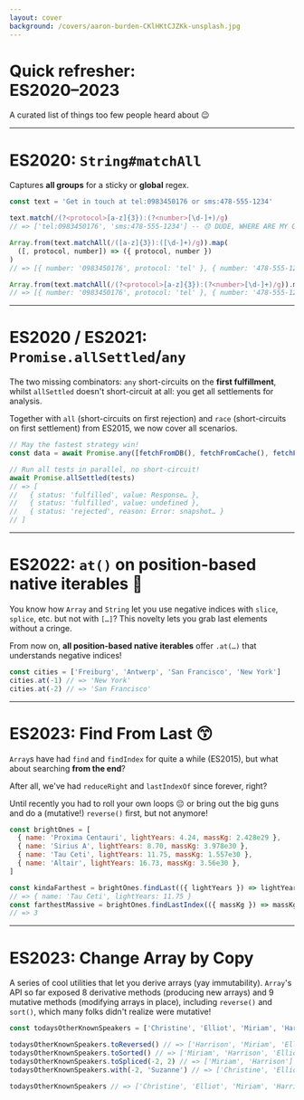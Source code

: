 ```yaml
---
layout: cover
background: /covers/aaron-burden-CKlHKtCJZKk-unsplash.jpg
---
```


# Quick refresher:<br/>ES2020–2023

A curated list of things too few people heard about 😉

---

# ES2020: `String#matchAll`

Captures **all groups** for a sticky or **global** regex.

```js
const text = 'Get in touch at tel:0983450176 or sms:478-555-1234'

text.match(/(?<protocol>[a-z]{3}):(?<number>[\d-]+)/g)
// => ['tel:0983450176', 'sms:478-555-1234'] -- 😞 DUDE, WHERE ARE MY GROUPS?!
```

```js
Array.from(text.matchAll(/([a-z]{3}):([\d-]+)/g)).map(
  ([, protocol, number]) => ({ protocol, number })
)
// => [{ number: '0983450176', protocol: 'tel' }, { number: '478-555-1234', protocol: 'sms' }]

Array.from(text.matchAll(/(?<protocol>[a-z]{3}):(?<number>[\d-]+)/g)).map((mr) => mr.groups)
// => [{ number: '0983450176', protocol: 'tel' }, { number: '478-555-1234', protocol: 'sms' }]
```

---

# ES2020 / ES2021: `Promise.allSettled`/`any`

The two missing combinators: `any` short-circuits on the **first fulfillment**, whilst `allSettled` doesn't short-circuit at all: you get all settlements for analysis.

Together with `all` (short-circuits on first rejection) and `race` (short-circuits on first settlement) from ES2015, we now cover all scenarios.

```js
// May the fastest strategy win!
const data = await Promise.any([fetchFromDB(), fetchFromCache(), fetchFromHighSpeedLAN()])

// Run all tests in parallel, no short-circuit!
await Promise.allSettled(tests)
// => [
//   { status: 'fulfilled', value: Response… },
//   { status: 'fulfilled', value: undefined },
//   { status: 'rejected', reason: Error: snapshot… }
// ]
```

---

# ES2022: `at()` on position-based native iterables 🤩

You know how `Array` and `String` let you use negative indices with `slice`, `splice`, etc. but not with `[…]`? This novelty lets you grab last elements without a cringe.

From now on, **all position-based native iterables** offer `.at(…)` that understands negative indices!

```js
const cities = ['Freiburg', 'Antwerp', 'San Francisco', 'New York']
cities.at(-1) // => 'New York'
cities.at(-2) // => 'San Francisco'
```

---

# ES2023: Find From Last 😙

`Array`s have had `find` and `findIndex` for quite a while (ES2015), but what about searching **from the end**?

After all, we've had `reduceRight` and `lastIndexOf` since forever, right?

Until recently you had to roll your own loops 😔 or bring out the big guns and do a (mutative!) `reverse()` first, but not anymore!

```js
const brightOnes = [
  { name: 'Proxima Centauri', lightYears: 4.24, massKg: 2.428e29 },
  { name: 'Sirius A', lightYears: 8.70, massKg: 3.978e30 },
  { name: 'Tau Ceti', lightYears: 11.75, massKg: 1.557e30 },
  { name: 'Altair', lightYears: 16.73, massKg: 3.56e30 },
]

const kindaFarthest = brightOnes.findLast(({ lightYears }) => lightYears <= 15)
// => { name: 'Tau Ceti', lightYears: 11.75 }
const farthestMassive = brightOnes.findLastIndex(({ massKg }) => massKg >= 3e30)
// => 3
```

---

# ES2023: Change Array by Copy

A series of cool utilities that let you derive arrays (yay immutability). `Array`'s API so far exposed 8 derivative methods (producing new arrays) and 9 mutative methods (modifying arrays in place), including `reverse()` and `sort()`, which many folks didn't realize were mutative!

```js
const todaysOtherKnownSpeakers = ['Christine', 'Elliot', 'Miriam', 'Harrison']

todaysOtherKnownSpeakers.toReversed() // => ['Harrison', 'Miriam', 'Elliot', 'Christine']
todaysOtherKnownSpeakers.toSorted() // => ['Miriam', 'Harrison', 'Elliot', 'Christine']
todaysOtherKnownSpeakers.toSpliced(-2, 2) // => ['Miriam', 'Harrison']
todaysOtherKnownSpeakers.with(-2, 'Suzanne') // => ['Christine', 'Elliot', 'Suzanne', 'Harrison']

todaysOtherKnownSpeakers // => ['Christine', 'Elliot', 'Miriam', 'Harrison']
```
